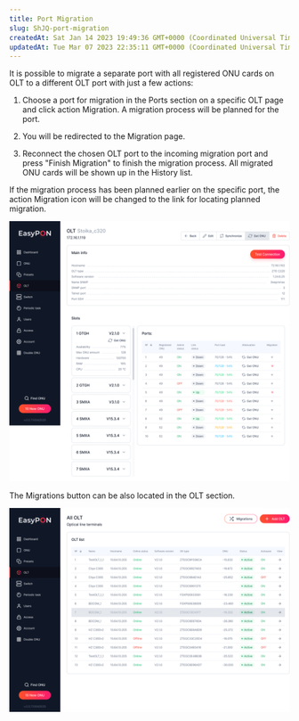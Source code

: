 ```yaml
---
title: Port Migration
slug: ShJQ-port-migration
createdAt: Sat Jan 14 2023 19:49:36 GMT+0000 (Coordinated Universal Time)
updatedAt: Tue Mar 07 2023 22:35:11 GMT+0000 (Coordinated Universal Time)
---
```


It is possible to migrate a separate port with all registered ONU cards on OLT to a different OLT port with just a few actions:

1.  Choose a port for migration in the Ports section on a specific OLT page and click action Migration. A migration process will be planned for the port.

2.  You will be redirected to the Migration page.

3.  Reconnect the chosen OLT port to the incoming migration port and press "Finish Migration" to finish the migration process. All migrated ONU cards will be shown up in the History list.

If the migration process has been planned earlier on the specific port, the action Migration icon will be changed to the link for locating planned migration.

![Migration from OLT Ports list](.gitbook/assets/GtEOw67QlykNqzYm5dUdM_image.png)

The Migrations button can be also located in the OLT section.

![Migrations button in the OLT section](.gitbook/assets/PKvPQ8Qrz2v387E4Jk2Qa_image.png)



